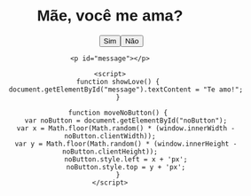 <!DOCTYPE html>
<html>
<head>
    <title>Cartinha para a Mãe</title>
    <style>
        body {
            font-family: Arial, sans-serif;
            text-align: center;
            margin-top: 50px;
        }
        #noButton {
            position: absolute;
        }
    </style>
</head>
<body>
    <h1>Mãe, você me ama?</h1>
    <button onclick="showLove()">Sim</button>
    <button id="noButton" onmouseover="moveNoButton()">Não</button>

    <p id="message"></p>

    <script>
        function showLove() {
            document.getElementById("message").textContent = "Te amo!";
        }

        function moveNoButton() {
            var noButton = document.getElementById("noButton");
            var x = Math.floor(Math.random() * (window.innerWidth - noButton.clientWidth));
            var y = Math.floor(Math.random() * (window.innerHeight - noButton.clientHeight));
            noButton.style.left = x + 'px';
            noButton.style.top = y + 'px';
        }
    </script>
</body>
</html>
